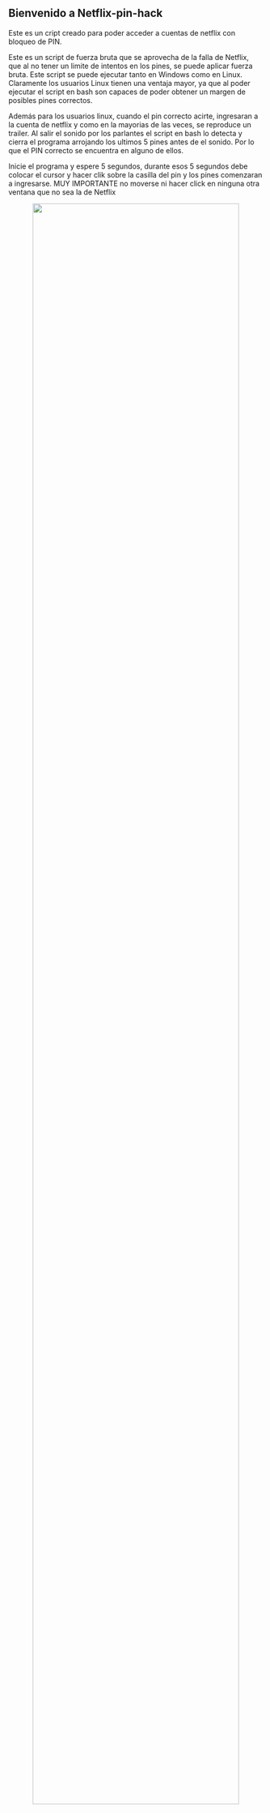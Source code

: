 ## Bienvenido a Netflix-pin-hack

Este es un cript creado para poder acceder a cuentas de netflix con bloqueo de PIN.

Este es un script de fuerza bruta que se aprovecha de la falla de Netflix, que al no tener un limite de intentos en los pines, se puede aplicar fuerza bruta. Este script se puede ejecutar tanto en Windows como en Linux. Claramente los usuarios Linux tienen una ventaja mayor, ya que al poder ejecutar el script en bash son capaces de poder obtener un margen de posibles pines correctos.

Además para los usuarios linux, cuando el pin correcto acirte, ingresaran a la cuenta de netflix y como en la mayorias de las veces, se reproduce un trailer. Al salir el sonido por los parlantes el script en bash lo detecta y cierra el programa arrojando los ultimos 5 pines antes de el sonido. Por lo que el PIN correcto se encuentra en alguno de ellos.

Inicie el programa y espere 5 segundos, durante esos 5 segundos debe colocar el cursor y hacer clik sobre la casilla del pin y los pines comenzaran a ingresarse. MUY IMPORTANTE no moverse ni hacer click en ninguna otra ventana que no sea la de Netflix

<p align="center">
	<img src="https://i.imgur.com/PWWxbmZ.gif" width="90%" height="90%" align="">
</p>

### Usuario Windows:

Ejecute el script en python index.py y este atento en que PIN la cuenta se desbloquea.

### Usuario Linux:

Ejecuten el script en bash netflix_pin.sh y vallan a tomar una taza de café :)

### Instalación:

Primero instalaremos la libreria pyautogui

```markdown
pip install pyautogui
```

## Manual de uso usuarios Linux

### Permisos:

Cambiamos los permisos de ejecución

```markdown
git clone https://github.com/Alcatraz2033/netflix-pin-hack.git

cd netflix-pin-hack

chmod +x *
```

### Ejecución:

Ejecutamos el scrpt en bash agregandole el rango de numero inicial y final a iterar.

```markdown
./netflix_pin.sh 0000 9999
```

## Manual de uso usuarios Windows

### Ejecución:

Ejecutamos el script en python agregandole el rango de numero inicial y final a iterar.

```markdown
python index.py -s 0000 -e 9999
```
